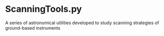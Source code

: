 # ScanningTools.py
A series of astronomical utilities developed to study scanning strategies of ground-based instruments
